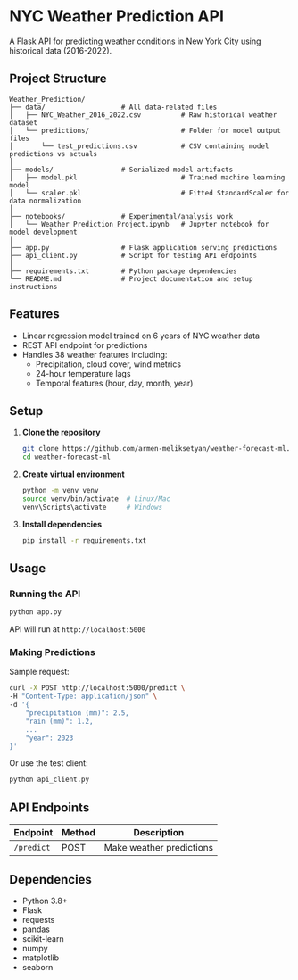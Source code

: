 # NYC Weather Prediction API

A Flask API for predicting weather conditions in New York City using historical data (2016-2022).

## Project Structure
```
Weather_Prediction/
├── data/                   # All data-related files
│   ├── NYC_Weather_2016_2022.csv          # Raw historical weather dataset
│   └── predictions/                       # Folder for model output files
│       └── test_predictions.csv           # CSV containing model predictions vs actuals
│
├── models/                 # Serialized model artifacts
│   ├── model.pkl                          # Trained machine learning model
│   └── scaler.pkl                         # Fitted StandardScaler for data normalization
│
├── notebooks/              # Experimental/analysis work
│   └── Weather_Prediction_Project.ipynb   # Jupyter notebook for model development
│
├── app.py                  # Flask application serving predictions
├── api_client.py           # Script for testing API endpoints
│   
├── requirements.txt        # Python package dependencies
└── README.md               # Project documentation and setup instructions
```

## Features
- Linear regression model trained on 6 years of NYC weather data
- REST API endpoint for predictions
- Handles 38 weather features including:
  - Precipitation, cloud cover, wind metrics
  - 24-hour temperature lags
  - Temporal features (hour, day, month, year)

## Setup

1. **Clone the repository**
   ```bash
   git clone https://github.com/armen-meliksetyan/weather-forecast-ml.git
   cd weather-forecast-ml
   ```

2. **Create virtual environment**
   ```bash
   python -m venv venv
   source venv/bin/activate  # Linux/Mac
   venv\Scripts\activate     # Windows
   ```

3. **Install dependencies**
   ```bash
   pip install -r requirements.txt
   ```

## Usage

### Running the API
```bash
python app.py
```
API will run at `http://localhost:5000`

### Making Predictions
Sample request:
```bash
curl -X POST http://localhost:5000/predict \
-H "Content-Type: application/json" \
-d '{
    "precipitation (mm)": 2.5,
    "rain (mm)": 1.2,
    ...
    "year": 2023
}'
```

Or use the test client:
```bash
python api_client.py
```

## API Endpoints
| Endpoint | Method | Description |
|----------|--------|-------------|
| `/predict` | POST | Make weather predictions |

## Dependencies
- Python 3.8+
- Flask
- requests
- pandas
- scikit-learn
- numpy
- matplotlib
- seaborn
